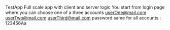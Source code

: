 TestApp
Full scale app with client and server logic
You start from login page where you can choose one of a three accounts
userOne@mail.com
userTwo@mail.com
userThird@mail.com
password same for all accounts : 123456Aa
